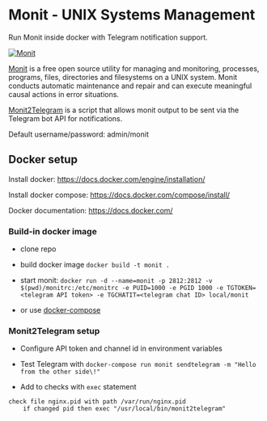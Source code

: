 # Monit - UNIX Systems Management

Run Monit inside docker with Telegram notification support.

[![Monit](https://mmonit.com/monit/img/logo.png)](https://mmonit.com/monit/)

[Monit](https://mmonit.com/monit/) is a free open source utility for managing and monitoring, processes, programs, files, directories and filesystems on a UNIX system. Monit conducts automatic maintenance and repair and can execute meaningful causal actions in error situations.

[Monit2Telegram](https://github.com/TheSpad/monit2telegram) is a script that allows monit output to be sent via the Telegram bot API for notifications.

Default username/password: admin/monit

## Docker setup

Install docker: https://docs.docker.com/engine/installation/

Install docker compose: https://docs.docker.com/compose/install/

Docker documentation: https://docs.docker.com/

### Build-in docker image

- clone repo

- build docker image `docker build -t monit .`

- start monit: `docker run -d --name=monit -p 2812:2812 -v $(pwd)/monitrc:/etc/monitrc -e PUID=1000 -e PGID 1000 -e TGTOKEN=<telegram API token> -e TGCHATIT=<telegram chat ID> local/monit`

- or use [docker-compose](https://github.com/TheSpad/docker-monit/blob/develop/docker-compose.yml)

### Monit2Telegram setup

- Configure API token and channel id in environment variables

- Test Telegram with `docker-compose run monit sendtelegram -m "Hello from the other side\!"`

- Add to checks with `exec` statement

```
check file nginx.pid with path /var/run/nginx.pid
    if changed pid then exec "/usr/local/bin/monit2telegram"
```
